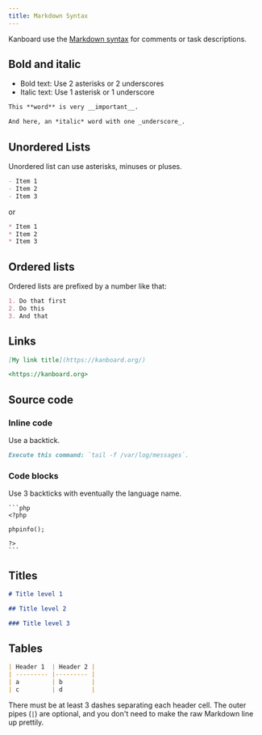 ```yaml
---
title: Markdown Syntax
---
```


Kanboard use the [Markdown syntax](http://en.wikipedia.org/wiki/Markdown) for comments or task descriptions.

Bold and italic
---------------

- Bold text: Use 2 asterisks or 2 underscores
- Italic text: Use 1 asterisk or 1 underscore

```markdown
This **word** is very __important__.

And here, an *italic* word with one _underscore_.
```

Unordered Lists
---------------

Unordered list can use asterisks, minuses or pluses.

```markdown
- Item 1
- Item 2
- Item 3
```

or

```markdown
* Item 1
* Item 2
* Item 3
```

Ordered lists
-------------

Ordered lists are prefixed by a number like that:

```markdown
1. Do that first
2. Do this
3. And that
```

Links
-----

```markdown
[My link title](https://kanboard.org/)

<https://kanboard.org>
```

Source code
-----------

### Inline code

Use a backtick.

```markdown
Execute this command: `tail -f /var/log/messages`.
```

### Code blocks

Use 3 backticks with eventually the language name.

    ```php
    <?php

    phpinfo();

    ?>
    ```

Titles
------

```markdown
# Title level 1

## Title level 2

### Title level 3
```

Tables
------

```markdown
| Header 1  | Header 2 |
| --------- |--------- |
| a         | b        |
| c         | d        |
```

There must be at least 3 dashes separating each header cell. The outer pipes (`|`) are optional, and you don't need to make the raw Markdown line up prettily.
